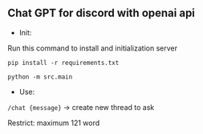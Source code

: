 ## Chat GPT for discord with openai api

- Init: 

Run this command to install and initialization server

```pip install -r requirements.txt```

```python -m src.main```

- Use:

``/chat {message}`` -> create new thread to ask

Restrict: maximum 121 word
